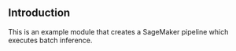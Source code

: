 ## Introduction

This is an example module that creates a SageMaker pipeline which executes batch inference.
